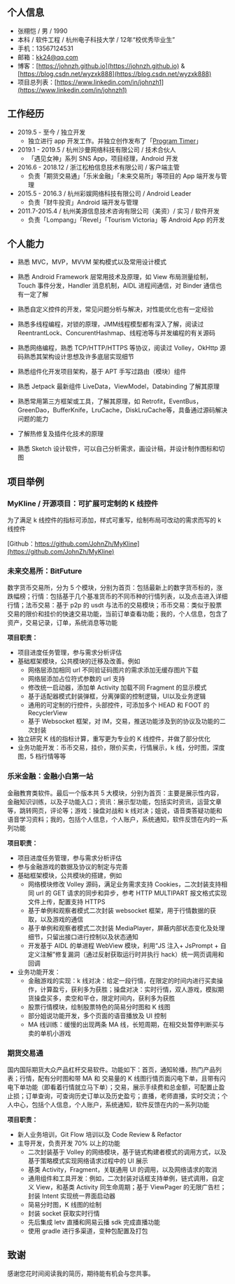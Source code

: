 ## 个人信息

- 张栩恺 / 男 / 1990
- 本科 / 软件工程 / 杭州电子科技大学 / 12年“校优秀毕业生”
- 手机：13567124531
- 邮箱：kk24@qq.com
- 博客：[https://johnzh.github.io](https://johnzh.github.io)
        & [https://blog.csdn.net/wyzxk888](https://blog.csdn.net/wyzxk888)
- 项目总列表：[https://www.linkedin.com/in/johnzh1](https://www.linkedin.com/in/johnzh1)

## 工作经历

- 2019.5 - 至今 / 独立开发
	- 独立进行 app 开发工作。并独立创作发布了「[Program Timer](https://johnzh.github.io/programTimer)」
- 2019.1 - 2019.5 / 杭州沙曼网络科技有限公司 / 技术合伙人
	- 「遇见女神」系列 SNS App，项目经理，Android 开发
- 2016.6 - 2018.12 / 浙江松柏信息技术有限公司 / 客户端主管
	- 负责「期货交易通」「乐米金融」「未来交易所」等项目的 App 端开发与管理
- 2015.5 - 2016.3 / 杭州彩娱网络科技有限公司 / Android Leader
	- 负责「财牛投资」Android 端开发与管理
- 2011.7-2015.4 / 杭州美源信息技术咨询有限公司（美资）/ 实习 / 软件开发
	- 负责「Lompang」「Revel」「Tourism Victoria」等 Android App 的开发

## 个人能力

- 熟悉 MVC，MVP，MVVM 架构模式以及常用设计模式

- 熟悉 Android Framework 层常用技术及原理，如 View 布局测量绘制，Touch 事件分发，Handler 消息机制，AIDL 进程间通信，对 Binder 通信也有一定了解

- 熟悉自定义控件的开发，常见问题分析与解决，对性能优化也有一定经验

- 熟悉多线程编程，对锁的原理，JMM线程模型都有深入了解，阅读过 ReentrantLock、ConcurentHashmap、线程池等与并发编程的有关源码

- 熟悉网络编程，熟悉 TCP/HTTP/HTTPS 等协议，阅读过 Volley，OkHttp 源码熟悉其架构设计思想及许多底层实现细节

- 熟悉组件化开发项目架构，基于 APT 手写过路由（模块）组件

- 熟悉 Jetpack 最新组件 LiveData，ViewModel，Databinding 了解其原理

- 熟悉常用第三方框架或工具，了解其原理，如 Retrofit，EventBus，GreenDao，BufferKnife，LruCache，DiskLruCache等，具备通过源码解决问题的能力

- 了解热修复及插件化技术的原理

- 熟悉 Sketch 设计软件，可以自己分析需求，画设计稿，并设计制作图标和切图

  



## 项目举例

### MyKline / 开源项目：可扩展可定制的 K 线控件

为了满足 k 线控件的指标可添加，样式可重写，绘制布局可改动的需求而写的 k 线控件

[Github：https://github.com/JohnZh/MyKline](https://github.com/JohnZh/MyKline)


### 未来交易所：BitFuture

数字货币交易所，分为 5 个模块，分别为首页：包括最新上的数字货币标的，涨跌幅榜；行情：包括基于几个基准货币的不同币种的行情列表，以及点击进入详细行情；法币交易：基于 p2p 的 usdt 与法币的交易模块；币币交易：类似于股票交易的限价和挂价的快速交易功能，当前订单查看功能；我的，个人信息，包含了资产，交易记录，订单，系统消息等功能

**项目职责：**

- 项目进度任务管理，参与需求分析评估
- 基础框架模块，公共模块的迁移及改善。例如
	- 网络层添加相同 url 不同验证码图片的需求添加无缓存图片下载
	- 网络层添加占位符式参数的 url 支持
	- 修改统一启动器，添加单 Activity 加载不同 Fragment 的显示模式
	- 基于适配器模式封装弹框，分离弹窗的控制逻辑，UI以及业务逻辑
	- 通用的可定制的行控件，头部控件，可添加多个 HEAD 和 FOOT 的 RecyclerView 
	- 基于 Websocket 框架，对 IM，交易，推送功能涉及到的协议及功能的二次封装
- 独立研究 K 线的指标计算，重写更为专业的 K 线控件，并做了部分优化
- 业务功能开发：币币交易，挂价，限价买卖，行情展示，k 线，分时图，深度图，5 档行情等等



### 乐米金融：金融小白第一站

金融教育类软件。最后一个版本共 5 大模块，分别为首页：主要是展示性内容，金融知识训练，以及子功能入口；资讯：展示型功能，包括实时资讯，运营文章等，跳转网页，评论等；游戏：操盘对战和 k 线对决；姐说，语音类答疑功能和语音学习资料；我的，包括个人信息，个人账户，系统通知，软件反馈在内的一系列功能

**项目职责：**

- 项目进度任务管理，参与需求分析评估
- 参与金融游戏的数据及协议的制定与完善
- 基础框架模块，公共模块的搭建，例如
	- 网络模块修改 Volley 源码，满足业务需求支持 Cookies，二次封装支持相同 url 的 GET 请求的同步和异步，参考 HTTP MULTIPART 报文格式实现文件上传，配置支持 HTTPS
	- 基于单例和观察者模式二次封装 websocket 框架，用于行情数据的获取，以及游戏的通信
   - 基于单例和观察者模式二次封装 MediaPlayer，屏蔽内部状态变化及处理细节，只留出接口进行控制以及状态通知
   	- 开发基于 AIDL 的单进程 WebView 模块，利用“JS 注入+ JsPrompt + 自定义注解”修复漏洞（通过反射获取运行时并执行 hack）统一网页调用和回调
- 业务功能开发：
	 - 金融游戏的实现：k 线对决：给定一段行情，在限定的时间内进行买卖操作，计算盈亏，获利多为获胜；操盘对决：实时行情，双人游戏，模拟期货操盘买多，卖空和平仓，限定时间内，获利多为获胜
 	- 股票行情模块，绘制股票特色的简易分时图和 K 线图
  	- 部分姐说功能开发，多个页面的语音播放及 UI 控制
  	- MA 线训练：缓慢的出现两条 MA 线，长短周期，在相交处暂停判断买与卖的单机小游戏



### 期货交易通 

国内国际期货大众产品杠杆交易软件。功能如下：首页，通知轮播，热门产品列表；行情，配有分时图和带 MA 和 交易量的 K 线图行情页面闪电下单，且带有闪电下单功能（即看着行情就立马下单）；交易，展示手续费和总金额，可配置止盈止损；订单查询，可查询历史订单以及历史盈亏；直播，老师直播，实时交流；个人中心，包括个人信息，个人账户，系统通知，软件反馈在内的一系列功能

**项目职责：** 

- 新人业务培训，Git Flow 培训以及 Code Review & Refactor
- 主导开发，负责开发 70% 以上的功能
    - 二次封装基于 Volley 的网络模块，基于链式构建者模式的调用方式，以及基于策略模式实现网络请求过程中的 UI 展示
    - 基类 Activity，Fragment，关联通用 UI 的调用，以及网络请求的取消
    - 通用组件和工具开发：例如，二次封装对话框支持单例，链式调用，自定义 View，和基类 Activity 同生命周期；基于 ViewPager 的无限广告栏；封装 Intent 实现统一界面启动器
    - 简易分时图，K 线图的绘制
    - 封装 socket 获取实时行情
    - 先后集成 letv 直播和网易云播 sdk 完成直播功能
	- 使用 gradle 进行多渠道，变种包配置及打包


## 致谢

感谢您花时间阅读我的简历，期待能有机会与您共事。